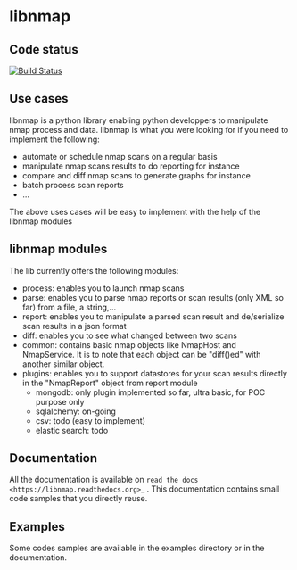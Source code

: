 # libnmap

## Code status

[![Build Status](https://travis-ci.org/savon-noir/python-nmap-lib.png)](https://travis-ci.org/savon-noir/python-nmap-lib)

## Use cases

libnmap is a python library enabling python developpers to manipulate nmap process and data.
libnmap is what you were looking for if you need to implement the following:
- automate or schedule nmap scans on a regular basis
- manipulate nmap scans results to do reporting for instance
- compare and diff nmap scans to generate graphs for instance
- batch process scan reports
- ...

The above uses cases will be easy to implement with the help of the libnmap modules

## libnmap modules

The lib currently offers the following modules:

- process: enables you to launch nmap scans
- parse: enables you to parse nmap reports or scan results (only XML so far) from a file, a string,...
- report: enables you to manipulate a parsed scan result and de/serialize scan results in a json format
- diff: enables you to see what changed between two scans
- common: contains basic nmap objects like NmapHost and NmapService. It is to note that each object can be "diff()ed" with another similar object.
- plugins: enables you to support datastores for your scan results directly in the "NmapReport" object from report module
    - mongodb: only plugin implemented so far, ultra basic, for POC purpose only
    - sqlalchemy: on-going
    - csv: todo (easy to implement)
    - elastic search: todo

## Documentation

All the documentation is available on `read the docs <https://libnmap.readthedocs.org>`_ . This documentation contains small code samples that you directly reuse. 

## Examples

Some codes samples are available in the examples directory or in the documentation.
